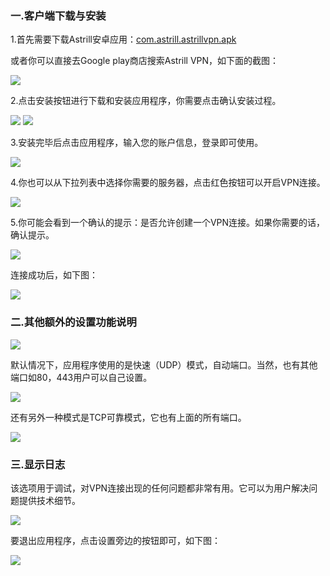 <h3>一.客户端下载与安装</h3>
<p>
	1.首先需要下载Astrill安卓应用：<a href="https://github.com/greatfire/cc/raw/master/z/clients/com.astrill.astrillvpn.apk" target="_blank">com.astrill.astrillvpn.apk</a>
</p>
<p>或者你可以直接去Google play商店搜索Astrill VPN，如下面的截图：</p>
<p>
	<img src="https://raw.githubusercontent.com/greatfire/cc/master/z/img/guides/image39.png">
</p>
<p>2.点击安装按钮进行下载和安装应用程序，你需要点击确认安装过程。</p>
<p>
	<img src="https://raw.githubusercontent.com/greatfire/cc/master/z/img/guides/image00.png"> <img src="https://raw.githubusercontent.com/greatfire/cc/master/z/img/guides/image04.png"> 
</p>
<p></p>
<p>3.安装完毕后点击应用程序，输入您的账户信息，登录即可使用。</p>
<p>
	<img src="https://raw.githubusercontent.com/greatfire/cc/master/z/img/guides/image54.png">
</p>
<p>4.你也可以从下拉列表中选择你需要的服务器，点击红色按钮可以开启VPN连接。</p>
<p>
	<img src="https://raw.githubusercontent.com/greatfire/cc/master/z/img/guides/image01.png">
</p>
<p>5.你可能会看到一个确认的提示：是否允许创建一个VPN连接。如果你需要的话，确认提示。</p>
<p>
	<img src="https://raw.githubusercontent.com/greatfire/cc/master/z/img/guides/image51.png">
</p>
<p>连接成功后，如下图：</p>
<p>
	<img src="https://raw.githubusercontent.com/greatfire/cc/master/z/img/guides/image02.png">
</p>
<h3>二.其他额外的设置功能说明</h3>
<p>
	<img src="https://raw.githubusercontent.com/greatfire/cc/master/z/img/guides/image09.png">
</p>
<p>默认情况下，应用程序使用的是快速（UDP）模式，自动端口。当然，也有其他端口如80，443用户可以自己设置。</p>
<p>
	<img src="https://raw.githubusercontent.com/greatfire/cc/master/z/img/guides/image26.png">
</p>
<p>还有另外一种模式是TCP可靠模式，它也有上面的所有端口。</p>
<p>
	<img src="https://raw.githubusercontent.com/greatfire/cc/master/z/img/guides/image16.png">
</p>
<h3>三.显示日志</h3>
<p>该选项用于调试，对VPN连接出现的任何问题都非常有用。它可以为用户解决问题提供技术细节。</p>
<p>
	<img src="https://raw.githubusercontent.com/greatfire/cc/master/z/img/guides/image38.png">
</p>
<p>要退出应用程序，点击设置旁边的按钮即可，如下图：</p>
<p>
	<img src="https://raw.githubusercontent.com/greatfire/cc/master/z/img/guides/image17.png">
</p>
